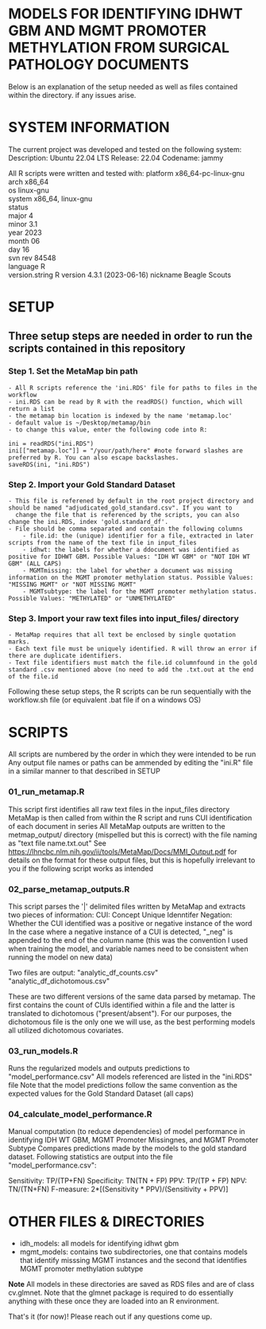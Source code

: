 # MODELS FOR IDENTIFYING IDHWT GBM AND MGMT PROMOTER METHYLATION FROM SURGICAL PATHOLOGY DOCUMENTS


Below is an explanation of the setup needed as well as files contained within the directory.  if any issues arise.

# SYSTEM INFORMATION

The current project was developed and tested on the following system: 
Description:	Ubuntu 22.04 LTS
Release:	22.04
Codename:	jammy

All R scripts were written and tested with: 
platform       x86_64-pc-linux-gnu         
arch           x86_64                      
os             linux-gnu                   
system         x86_64, linux-gnu           
status                                     
major          4                           
minor          3.1                         
year           2023                        
month          06                          
day            16                          
svn rev        84548                       
language       R                           
version.string R version 4.3.1 (2023-06-16)
nickname       Beagle Scouts        


# SETUP  

## Three setup steps are needed in order to run the scripts contained in this repository

### Step 1. Set the MetaMap bin path
	
	- All R scripts reference the 'ini.RDS' file for paths to files in the workflow
	- ini.RDS can be read by R with the readRDS() function, which will return a list
	- the metamap bin location is indexed by the name 'metamap.loc'
	- default value is ~/Desktop/metamap/bin
	- to change this value, enter the following code into R: 

	ini = readRDS("ini.RDS")
	ini[["metamap.loc"]] = "/your/path/here" #note forward slashes are preferred by R. You can also escape backslashes.
	saveRDS(ini, "ini.RDS")

### Step 2. Import your Gold Standard Dataset
	- This file is referened by default in the root project directory and should be named "adjudicated_gold_standard.csv". If you want to 
	  change the file that is referenced by the scripts, you can also change the ini.RDS, index 'gold.standard_df'.
	- File should be comma separated and contain the following columns 
		- file.id: the (unique) identifier for a file, extracted in later scripts from the name of the text file in input_files
		- idhwt: the labels for whether a ddocument was identified as positive for IDHWT GBM. Possible Values: "IDH WT GBM" or "NOT IDH WT GBM" (ALL CAPS)
		- MGMTmissing: the label for whether a document was missing information on the MGMT promoter methylation status. Possible Values: "MISSING MGMT" or "NOT MISSING MGMT"
		- MGMTsubtype: the label for the MGMT promoter methylation status. Possible Values: "METHYLATED" or "UNMETHYLATED"
### Step 3. Import your raw text files into input_files/ directory
	- MetaMap requires that all text be enclosed by single quotation marks. 
	- Each text file must be uniquely identified. R will throw an error if there are duplicate identifiers. 
	- Text file identifiers must match the file.id columnfound in the gold standard .csv mentioned above (no need to add the .txt.out at the end of the file.id

Following these setup steps, the R scripts can be run sequentially with the workflow.sh file (or equivalent .bat file if on a windows OS)

# SCRIPTS
All scripts are numbered by the order in which they were intended to be run
Any output file names or paths can be ammended by editing the "ini.R" file in a similar manner to that described in SETUP

### 01_run_metamap.R 

This script first identifies all raw text files in the input_files directory
MetaMap is then called from within the R script and runs CUI identification of each document in series
All MetaMap outputs are written  to the metmap_output/ directory (mispelled but this is correct) with the file naming as "text file name.txt.out"
See https://lhncbc.nlm.nih.gov/ii/tools/MetaMap/Docs/MMI_Output.pdf for details on the format for these output files, 
but this is hopefully irrelevant to you if the following script works as intended

### 02_parse_metamap_outputs.R 

This script parses the '|' delimited files written by MetaMap and extracts two pieces of information: 
	CUI: Concept Unique Idenntifer
	Negation: Whether the CUI identified was a positive or negative instance of the word
In the case where a negative instance of a CUI is detected, "_neg" is appended to the end of the column name (this was the convention I used when training the model, and
variable names need to be consistent when running the model on new data)

Two files are output: 
"analytic_df_counts.csv"
"analytic_df_dichotomous.csv"

These are two different versions of the same data parsed by metamap. The first contains the count of CUIs identified within a file and the latter is translated to 
dichotomous ("present/absent"). For our purposes, the dichotomous file is the only one we will use, as the best performing models all utilized dichotomous covariates.


### 03_run_models.R 

Runs the regularized models and outputs predictions to "model_performance.csv"
All models referenced are listed in the "ini.RDS" file
Note that the model predictions follow the same convention as the expected values for the Gold Standard Dataset (all caps)

### 04_calculate_model_performance.R 

Manual computation (to reduce dependencies) of model performance in identifying IDH WT GBM, MGMT Promoter Missingnes, and MGMT Promoter Subtype
Compares predictions made by the models to the gold standard dataset. Following statistics are output into the file "model_performance.csv": 

Sensitivity: TP/(TP+FN)
Specificity: TN(TN + FP)
PPV: TP/(TP + FP)
NPV: TN/(TN+FN)
F-measure: 2*[(Sensitivity * PPV)/(Sensitivity + PPV)]



# OTHER FILES & DIRECTORIES 

* idh_models: all models for identifying idhwt gbm
* mgmt_models: contains two subdirectories, one that contains models that identify misssing MGMT instances and the second that identifies MGMT promoter methylation subtype

**Note** All models in these directories are saved as RDS files and are of class cv.glmnet. Note that the glmnet package is required to do essentially anything with these once they 
are loaded into an R environment.

That's it (for now)! Please reach out if any questions come up.
